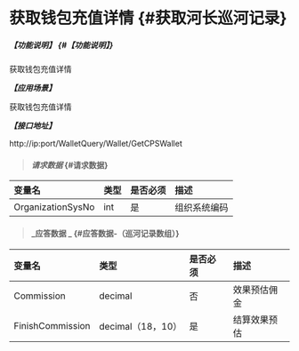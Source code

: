 # 获取钱包充值详情 {#获取河长巡河记录}

##### _【功能说明】_ {#【功能说明】}

获取钱包充值详情

_**【应用场景】**_

获取钱包充值详情

_**【接口地址】**_

http://ip:port/WalletQuery/Wallet/GetCPSWallet

> #### _请求数据_ {#请求数据}

| 变量名 | 类型 | 是否必须 | 描述 |
| :--- | :--- | :--- | :--- |
| OrganizationSysNo | int | 是 | 组织系统编码 |

> #### _应答数据 _ {#应答数据-（巡河记录数组）}

| 变量名 | 类型 | 是否必须 | 描述 |
| :--- | :--- | :--- | :--- |
| Commission| decimal | 否 | 效果预估佣金 |
| FinishCommission| decimal（18，10） | 是 | 结算效果预估 |




